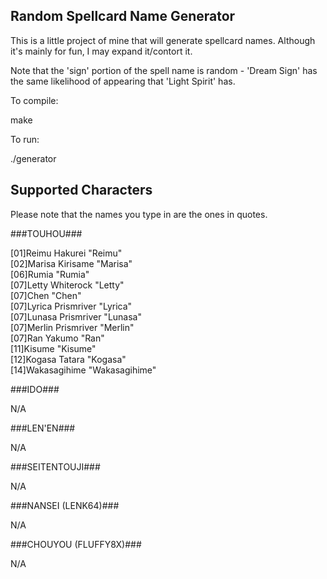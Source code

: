 ## Random Spellcard Name Generator ##
This is a little project of mine that will generate spellcard names. Although it's mainly for fun, I may expand it/contort it.

Note that the 'sign' portion of the spell name is random - 'Dream Sign' has the same likelihood of appearing that 'Light Spirit' has.

To compile:

make

To run:

./generator

## Supported Characters ##

Please note that the names you type in are the ones in quotes.

###TOUHOU###

[01]Reimu Hakurei "Reimu"		<br>
[02]Marisa Kirisame "Marisa"		<br>
[06]Rumia "Rumia"			<br>
[07]Letty Whiterock "Letty"		<br>
[07]Chen "Chen"				<br>
[07]Lyrica Prismriver "Lyrica"		<br>
[07]Lunasa Prismriver "Lunasa"		<br>
[07]Merlin Prismriver "Merlin"		<br>
[07]Ran Yakumo "Ran"			<br>
[11]Kisume "Kisume"			<br>
[12]Kogasa Tatara "Kogasa"		<br>
[14]Wakasagihime "Wakasagihime"		<br>

###IDO###

N/A

###LEN'EN###

N/A

###SEITENTOUJI###

N/A

###NANSEI (LENK64)###

N/A

###CHOUYOU (FLUFFY8X)###

N/A
